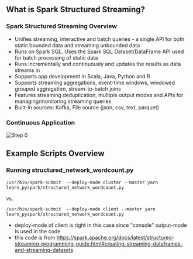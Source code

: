 
## What is Spark Structured Streaming?

### Spark Structured Streaming Overview

* Unifies streaming, interactive and batch queries - a single API for both static bounded data and streaming unbounded data
* Runs on Spark SQL. Uses the Spark SQL Dataset/DataFrame API used for batch processing of static data
* Runs incrementally and continuously and updates the results as data streams in
* Supports app development in Scala, Java, Python and R
* Supports streaming aggregations, event-time windows, windowed grouped aggregation, stream-to-batch joins
* Features streaming deduplication, multiple output modes and APIs for managing/monitoring streaming queries
* Built-in sources: Kafka, File source (json, csv, text, parquet)

### Continuous Application

![Step 0](./imgs/cont_app.png)

## Example Scripts Overview

### Running structured_network_wordcount.py

```
/usr/bin/spark-submit  --deploy-mode cluster --master yarn learn_pyspark/structured_network_wordcount.py
```
vs.
```
/usr/bin/spark-submit  --deploy-mode client --master yarn learn_pyspark/structured_network_wordcount.py
```
  * deploy-mode of client is right in this case since "console" output-mode is used in the code
  * this code is from https://spark.apache.org/docs/latest/structured-streaming-programming-guide.html#creating-streaming-dataframes-and-streaming-datasets

